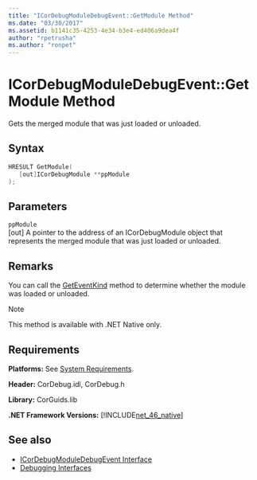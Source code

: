 ```yaml
---
title: "ICorDebugModuleDebugEvent::GetModule Method"
ms.date: "03/30/2017"
ms.assetid: b1141c35-4253-4e34-b3e4-ed406a9dea4f
author: "rpetrusha"
ms.author: "ronpet"
---
```

# ICorDebugModuleDebugEvent::GetModule Method
Gets the merged module that was just loaded or unloaded.  
  
## Syntax  
  
```cpp  
HRESULT GetModule(  
   [out]ICorDebugModule **ppModule  
);  
```  
  
## Parameters  
 `ppModule`  
 [out] A pointer to the address of an ICorDebugModule object that represents the merged module that was just loaded or unloaded.  
  
## Remarks  
 You can call the [GetEventKind](../../../../docs/framework/unmanaged-api/debugging/icordebugdebugevent-geteventkind-method.md) method to determine whether the module was loaded or unloaded.  
  
> [!NOTE]
>  This method is available with .NET Native only.  
  
## Requirements  
 **Platforms:** See [System Requirements](../../../../docs/framework/get-started/system-requirements.md).  
  
 **Header:** CorDebug.idl, CorDebug.h  
  
 **Library:** CorGuids.lib  
  
 **.NET Framework Versions:** [!INCLUDE[net_46_native](../../../../includes/net-46-native-md.md)]  
  
## See also

- [ICorDebugModuleDebugEvent Interface](../../../../docs/framework/unmanaged-api/debugging/icordebugmoduledebugevent-interface.md)
- [Debugging Interfaces](../../../../docs/framework/unmanaged-api/debugging/debugging-interfaces.md)
